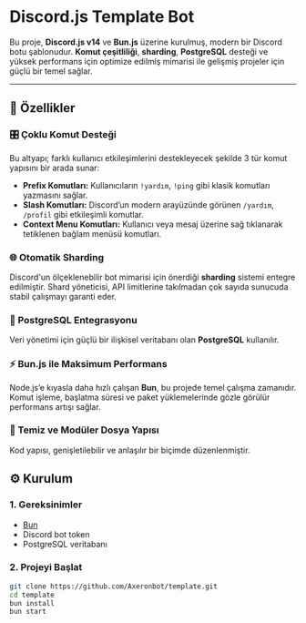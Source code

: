# Discord.js Template Bot

Bu proje, **Discord.js v14** ve **Bun.js** üzerine kurulmuş, modern bir Discord botu şablonudur. **Komut çeşitliliği**, **sharding**, **PostgreSQL** desteği ve yüksek performans için optimize edilmiş mimarisi ile gelişmiş projeler için güçlü bir temel sağlar.

---

## 🚀 Özellikler

### 🎛️ Çoklu Komut Desteği

Bu altyapı; farklı kullanıcı etkileşimlerini destekleyecek şekilde 3 tür komut yapısını bir arada sunar:

- **Prefix Komutları:** Kullanıcıların `!yardım`, `!ping` gibi klasik komutları yazmasını sağlar.
- **Slash Komutları:** Discord’un modern arayüzünde görünen `/yardım`, `/profil` gibi etkileşimli komutlar.
- **Context Menu Komutları:** Kullanıcı veya mesaj üzerine sağ tıklanarak tetiklenen bağlam menüsü komutları.

### 🌐 Otomatik Sharding

Discord'un ölçeklenebilir bot mimarisi için önerdiği **sharding** sistemi entegre edilmiştir. Shard yöneticisi, API limitlerine takılmadan çok sayıda sunucuda stabil çalışmayı garanti eder.

### 🧬 PostgreSQL Entegrasyonu

Veri yönetimi için güçlü bir ilişkisel veritabanı olan **PostgreSQL** kullanılır.

### ⚡ Bun.js ile Maksimum Performans

Node.js’e kıyasla daha hızlı çalışan **Bun**, bu projede temel çalışma zamanıdır. Komut işleme, başlatma süresi ve paket yüklemelerinde gözle görülür performans artışı sağlar.

### 📁 Temiz ve Modüler Dosya Yapısı

Kod yapısı, genişletilebilir ve anlaşılır bir biçimde düzenlenmiştir.

## ⚙️ Kurulum

### 1. Gereksinimler

- [Bun](https://bun.sh)
- Discord bot token
- PostgreSQL veritabanı

### 2. Projeyi Başlat

```bash
git clone https://github.com/Axeronbot/template.git
cd template
bun install
bun start
```
